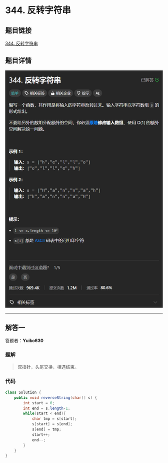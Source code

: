 # 344. 反转字符串
## 题目链接  
[344. 反转字符串](https://leetcode.cn/problems/reverse-string/description/)
## 题目详情
![题目图片](Img/344.png)

***
## 解答一
答题者：**Yuiko630**

### 题解
>双指针，头尾交换，相遇结束。

### 代码
``` Java
class Solution {
    public void reverseString(char[] s) {
        int start = 0;
        int end = s.length-1;
        while(start < end){
            char tmp = s[start];
            s[start] = s[end];
            s[end] = tmp;
            start++;
            end--;
        }
    }
}
```


